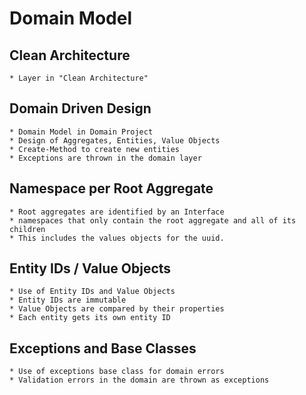 # Domain Model

## Clean Architecture

	* Layer in "Clean Architecture"

## Domain Driven Design

	* Domain Model in Domain Project
	* Design of Aggregates, Entities, Value Objects
	* Create-Method to create new entities
	* Exceptions are thrown in the domain layer

## Namespace per Root Aggregate

    * Root aggregates are identified by an Interface
	* namespaces that only contain the root aggregate and all of its children
	* This includes the values objects for the uuid.

## Entity IDs / Value Objects

	* Use of Entity IDs and Value Objects
	* Entity IDs are immutable
	* Value Objects are compared by their properties
	* Each entity gets its own entity ID

## Exceptions and Base Classes

	* Use of exceptions base class for domain errors
	* Validation errors in the domain are thrown as exceptions
